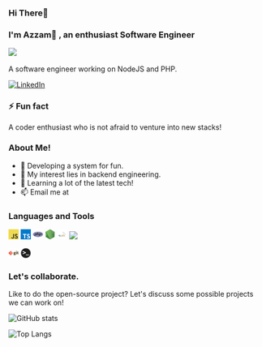 ### Hi There👋

### I'm Azzam👋 , an enthusiast Software Engineer

<p align="left">
  <a href="https://skillicons.dev">
    <img src="https://skillicons.dev/icons?i=aws,nodejs,ts,js,php,mysql,mongo" />
  </a>
</p>

A software engineer working on NodeJS and PHP.

[![LinkedIn](https://img.shields.io/badge/LinkedIn-0072b1?style=for-the-badge&logo=LinkedIn&logoColor=white)](https://www.linkedin.com/in/mdazzam/) 

### ⚡ Fun fact

A coder enthusiast who is not afraid to venture into new stacks!

### About Me!

- 🌱 Developing a system for fun. 
- 🤔 My interest lies in backend engineering.
- 💬 Learning a lot of the latest tech!
- 📫 Email me at [](mailto:)

### Languages and Tools 

<code><img height="20" src="https://raw.githubusercontent.com/github/explore/80688e429a7d4ef2fca1e82350fe8e3517d3494d/topics/javascript/javascript.png"></code>
<code><img height="20" src="https://raw.githubusercontent.com/github/explore/80688e429a7d4ef2fca1e82350fe8e3517d3494d/topics/typescript/typescript.png"></code>
<code><img height="20" src="https://raw.githubusercontent.com/github/explore/80688e429a7d4ef2fca1e82350fe8e3517d3494d/topics/php/php.png"></code>
<code><img height="20" src="https://raw.githubusercontent.com/github/explore/80688e429a7d4ef2fca1e82350fe8e3517d3494d/topics/nodejs/nodejs.png"></code>
<code><img height="20" src="https://raw.githubusercontent.com/github/explore/80688e429a7d4ef2fca1e82350fe8e3517d3494d/topics/mysql/mysql.png"></code>
<code><img height="20" src="https://avatars.githubusercontent.com/u/45120?s=48&v=4"></code>

<code><img height="20" src="https://raw.githubusercontent.com/github/explore/80688e429a7d4ef2fca1e82350fe8e3517d3494d/topics/git/git.png"></code>
<code><img height="20" src="https://raw.githubusercontent.com/github/explore/80688e429a7d4ef2fca1e82350fe8e3517d3494d/topics/terminal/terminal.png"></code>


### Let's collaborate.

Like to do the open-source project? Let's discuss some possible projects we can work on!

![GitHub stats](https://github-readme-stats-x6s6.vercel.app/api?username=mohamadazzam&show_icons=true&theme=transparent)

![Top Langs](https://github-readme-stats-x6s6.vercel.app/api/top-langs/?username=sendtoazzam&layout=compact&theme=transparent&hide=html,css,java,c%2B%2B,blade,cmake,swift,lua,arduino,c,kotlin,objective-c,vue,shell,dockerfile)

